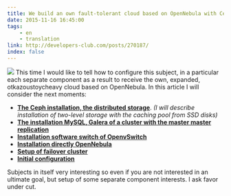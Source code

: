 ```yaml
---
title: We build an own fault-tolerant cloud based on OpenNebula with Ceph, MariaDB Galera Cluster and OpenvSwitch [Translation]
date: 2015-11-16 16:45:00
tags: 
    - en
    - translation
link: http://developers-club.com/posts/270187/
index: false
---
```


![](https://habrastorage.org/files/1b8/185/6c4/1b81856c42da42ba903e85e1653969e4.png)
This time I would like to tell how to configure this subject, in a particular each separate component as a result to receive the own, expanded, otkazoustoycheavy cloud based on OpenNebula. In this article I will consider the next moments:

*    **[The Ceph installation, the distributed storage](http://habr.com/post/270187/#ceph)**. _(I will describe installation of two-level storage with the caching pool from SSD disks)_
*    **[The installation MySQL, Galera of a cluster with the master master replication](http://habr.com/post/270187/#galera)**
*    **[Installation software switch of OpenvSwitch](http://habr.com/post/270187/#openvswitch)**
*    **[Installation directly OpenNebula](http://habr.com/post/270187/#opennebula)**
*    **[Setup of failover cluster](http://habr.com/post/270187/#pacemaker)**
*    **[Initial configuration](http://habr.com/post/270187/#configuration)**


Subjects in itself very interesting so even if you are not interested in an ultimate goal, but setup of some separate component interests. I ask favor under cut.
<!-- more -->
